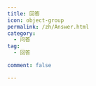 ```yaml
---
title: 回答
icon: object-group
permalink: /zh/Answer.html
category:
  - 问答
tag:
  - 回答

comment: false

---
```


<VPCard
    title="为什么 unsigned int 的输出是-1呢"
    desc="慷慨解囊为学识，胜过一切闭门造车"
    logo=""
    link="/zh/Q-and-A/answer/question1"
    background="rgba(30, 180, 255, 0.3)"
    />

<VPCard
    title="为什么按步骤操作了之后，运行的时候总是会出现“生成已完成，但出现错误”？"
    desc="慷慨解囊为学识，胜过一切闭门造车"
    logo=""
    link="/zh/Q-and-A/answer/question2"
    background="rgba(30, 170, 255, 0.3)"
    />

<VPCard
    title="为什么我的输出总不对？"
    desc="慷慨解囊为学识，胜过一切闭门造车"
    logo=""
    link="/zh/Q-and-A/answer/question3"
    background="rgba(30, 160, 255, 0.3)"
    />

<VPCard
    title="为什么#include<iostream>找不到"
    desc="慷慨解囊为学识，胜过一切闭门造车"
    logo=""
    link="/zh/Q-and-A/answer/question4"
    background="rgba(30, 150, 255, 0.3)"
    />

<VPCard
    title="程序正确，洛谷提交错误"
    desc="慷慨解囊为学识，胜过一切闭门造车"
    logo=""
    link="/zh/Q-and-A/answer/question5"
    background="rgba(30, 140, 255, 0.3)"
    />

<VPCard
    title="我调试的时候发现一直卡在for循环里"
    desc="慷慨解囊为学识，胜过一切闭门造车"
    logo=""
    link="/zh/Q-and-A/answer/question6"
    background="rgba(30, 130, 255, 0.3)"
    />

<VPCard
    title="为什么代码超时？"
    desc="慷慨解囊为学识，胜过一切闭门造车"
    logo=""
    link="/zh/Q-and-A/answer/question7"
    background="rgba(30, 120, 255, 0.3)"
    />

<VPCard
    title="为什么洛谷打马里奥的printf中用\n\表示换行且继续运行函数不正确。"
    desc="慷慨解囊为学识，胜过一切闭门造车"
    logo=""
    link="/zh/Q-and-A/answer/question8"
    background="rgba(30, 110, 255, 0.3)"
    />

<VPCard
    title="求助大家帮忙写一个效率更高的按位比较代码或者给一个新的解题思路"
    desc="慷慨解囊为学识，胜过一切闭门造车"
    logo=""
    link="/zh/Q-and-A/answer/question9"
    background="rgba(30, 100, 255, 0.3)"
    />

<VPCard
    title="怎么用C语言解决这个问题？"
    desc="慷慨解囊为学识，胜过一切闭门造车"
    logo=""
    link="/zh/Q-and-A/answer/question10"
    background="rgba(30, 90, 255, 0.3)"
    />

<VPCard
    title="为什么我输入正确的密码也显示密码错误？"
    desc="慷慨解囊为学识，胜过一切闭门造车"
    logo=""
    link="/zh/Q-and-A/answer/question11"
    background="rgba(30, 80, 255, 0.3)"
    />

<VPCard
    title="while(1){if(1) break;}return 0;和while(1){if(1) return 0;}有什么区别"
    desc="慷慨解囊为学识，胜过一切闭门造车"
    logo=""
    link="/zh/Q-and-A/answer/question12"
    background="rgba(30, 70, 255, 0.3)"
    />

<VPCard
    title="用dev可以运行但是洛谷上是错的"
    desc="慷慨解囊为学识，胜过一切闭门造车"
    logo=""
    link="/zh/Q-and-A/answer/question13"
    background="rgba(30, 255, 180, 0.3)"
    />

<VPCard
    title="求多个数最小公倍数数据只能过一半"
    desc="慷慨解囊为学识，胜过一切闭门造车"
    logo=""
    link="/zh/Q-and-A/answer/question14"
    background="rgba(30, 255, 170, 0.3)"
    />

<VPCard
    title="不懂为什么y出现问题"
    desc="慷慨解囊为学识，胜过一切闭门造车"
    logo=""
    link="/zh/Q-and-A/answer/question15"
    background="rgba(30, 255, 160, 0.3)"
    />

<VPCard
    title="程序满足题目条件，但洛谷上显示错误，这是为什么呢？"
    desc="慷慨解囊为学识，胜过一切闭门造车"
    logo=""
    link="/zh/Q-and-A/answer/question16"
    background="rgba(30, 255, 160, 0.3)"
    />

<VPCard
    title="程序满足题目条件，但洛谷上显示错误，这是为什么呢？"
    desc="慷慨解囊为学识，胜过一切闭门造车"
    logo=""
    link="/zh/Q-and-A/answer/question17"
    background="rgba(30, 255, 150, 0.3)"
    />

<VPCard
    title="为什么不判断呢"
    desc="慷慨解囊为学识，胜过一切闭门造车"
    logo=""
    link="/zh/Q-and-A/answer/question18"
    background="rgba(30, 255, 140, 0.3)"
    />

<VPCard
    title="为什么使用 if 但没完成判断筛选"
    desc="慷慨解囊为学识，胜过一切闭门造车"
    logo=""
    link="/zh/Q-and-A/answer/question19"
    background="rgba(30, 255, 130, 0.3)"
    />

<VPCard
    title="为什么在vscode上能正常运行上传提交的时候有一个错误？"
    desc="慷慨解囊为学识，胜过一切闭门造车"
    logo=""
    link="/zh/Q-and-A/answer/question20"
    background="rgba(30, 255, 120, 0.3)"
    />

<VPCard
    title="为什么运行不了"
    desc="慷慨解囊为学识，胜过一切闭门造车"
    logo=""
    link="/zh/Q-and-A/answer/question21"
    background="rgba(30, 255, 110, 0.3)"
    />

<VPCard
    title="为什么第二次培训的链表内容中函数的参数列表一定要先指针再整型"
    desc="慷慨解囊为学识，胜过一切闭门造车"
    logo=""
    link="/zh/Q-and-A/answer/question22"
    background="rgba(30, 255, 100, 0.3)"
    />

<VPCard
    title="搜索语法没有错误，调试的时候使用案例也没问题。"
    desc="慷慨解囊为学识，胜过一切闭门造车"
    logo=""
    link="/zh/Q-and-A/answer/question23"
    background="rgba(30, 255, 90, 0.3)"
    />

<VPCard
    title="提交答案后出现红色测试点是什么意思？能怎么改进？"
    desc="慷慨解囊为学识，胜过一切闭门造车"
    logo=""
    link="/zh/Q-and-A/answer/question24"
    background="rgba(30, 255, 80, 0.3)"
    />

<VPCard
    title="if连用和if else有什么区别"
    desc="慷慨解囊为学识，胜过一切闭门造车"
    logo=""
    link="/zh/Q-and-A/answer/question25"
    background="rgba(30, 255, 70, 0.3)"
    />

<VPCard
    title="想问这个题的思路"
    desc="慷慨解囊为学识，胜过一切闭门造车"
    logo=""
    link="/zh/Q-and-A/answer/question26"
    background="rgba(255, 192, 203, 0.3)"
    />

<VPCard
    title="为什么无法进入内层循环"
    desc="慷慨解囊为学识，胜过一切闭门造车"
    logo=""
    link="/zh/Q-and-A/answer/question27"
    background="rgba(255, 180, 203, 0.3)"
    />

<VPCard
    title="想问一下我对C语言中形参和实参的理解是否正确"
    desc="慷慨解囊为学识，胜过一切闭门造车"
    logo=""
    link="/zh/Q-and-A/answer/question28"
    background="rgba(255, 170, 203, 0.3)"
    />

<VPCard
    title="为什么我测试的结果是对的结果在洛谷上不能通过"
    desc="慷慨解囊为学识，胜过一切闭门造车"
    logo=""
    link="/zh/Q-and-A/answer/question29"
    background="rgba(255, 160, 203, 0.3)"
    />

<VPCard
    title="函数指针"
    desc="慷慨解囊为学识，胜过一切闭门造车"
    logo=""
    link="/zh/Q-and-A/answer/question30"
    background="rgba(255, 150, 203, 0.3)"
    />

<VPCard
    title="优化代码提高速度"
    desc="慷慨解囊为学识，胜过一切闭门造车"
    logo=""
    link="/zh/Q-and-A/answer/question31"
    background="rgba(255, 140, 203, 0.3)"
    />

<VPCard
    title="【帮助贴】关于Webots Guided Tour中内容下载缓慢问题的解决方法"
    desc="慷慨解囊为学识，胜过一切闭门造车"
    logo=""
    link="/zh/Q-and-A/answer/question32"
    background="rgba(255, 130, 203, 0.3)"
    />

<VPCard
    title="vscode怎么一键运行代码"
    desc="慷慨解囊为学识，胜过一切闭门造车"
    logo=""
    link="/zh/Q-and-A/answer/question33"
    background="rgba(255, 120, 203, 0.3)"
    />

<VPCard
    title="怎么定义可变数组？"
    desc="慷慨解囊为学识，胜过一切闭门造车"
    logo=""
    link="/zh/Q-and-A/answer/question34"
    background="rgba(255, 110, 203, 0.3)"
    />

<VPCard
    title="怎么减少运行时间？"
    desc="慷慨解囊为学识，胜过一切闭门造车"
    logo=""
    link="/zh/Q-and-A/answer/question35"
    background="rgba(255, 100, 203, 0.3)"
    />

<VPCard
    title="为什么我的程序不能完全通过？"
    desc="慷慨解囊为学识，胜过一切闭门造车"
    logo=""
    link="/zh/Q-and-A/answer/question36"
    background="rgba(255, 90, 203, 0.3)"
    />

<VPCard
    title="在代码测试通过后提交，测试点全WA"
    desc="慷慨解囊为学识，胜过一切闭门造车"
    logo=""
    link="/zh/Q-and-A/answer/question37"
    background="rgba(255, 80, 203, 0.3)"
    />

<VPCard
    title="为什么第三个测试点始终通不过？"
    desc="慷慨解囊为学识，胜过一切闭门造车"
    logo=""
    link="/zh/Q-and-A/answer/question38"
    background="rgba(255, 70, 203, 0.3)"
    />

<VPCard
    title="为什么我的代码无法做到如题目实例输入时的换行效果？"
    desc="慷慨解囊为学识，胜过一切闭门造车"
    logo=""
    link="/zh/Q-and-A/answer/question39"
    background="rgba(255, 225, 190, 0.3)"
    />

<VPCard
    title="为什么我用string和char都能在IDE运行，而在洛谷上string不行，char却可以？"
    desc="慷慨解囊为学识，胜过一切闭门造车"
    logo=""
    link="/zh/Q-and-A/answer/question40"
    background="rgba(255, 225, 180, 0.3)"
    />

<VPCard
    title="如何让输入与输出在同一行"
    desc="慷慨解囊为学识，胜过一切闭门造车"
    logo=""
    link="/zh/Q-and-A/answer/question41"
    background="rgba(255, 225, 170, 0.3)"
    />

<VPCard
    title="没有输出"
    desc="慷慨解囊为学识，胜过一切闭门造车"
    logo=""
    link="/zh/Q-and-A/answer/question42"
    background="rgba(255, 225, 160, 0.3)"
    />

<VPCard
    title="webots安装后demo无法运行"
    desc="慷慨解囊为学识，胜过一切闭门造车"
    logo=""
    link="/zh/Q-and-A/answer/question43"
    background="rgba(255, 225, 150, 0.3)"
    />

<VPCard
    title="数据类型的选取除了要考虑自身存储，还要考虑别的什么吗"
    desc="慷慨解囊为学识，胜过一切闭门造车"
    logo=""
    link="/zh/Q-and-A/answer/question44"
    background="rgba(255, 225, 140, 0.3)"
    />

<VPCard
    title="有没有什么好方法初始化动态数组，让他全部为0"
    desc="慷慨解囊为学识，胜过一切闭门造车"
    logo=""
    link="/zh/Q-and-A/answer/question45"
    background="rgba(255, 225, 130, 0.3)"
    />

<VPCard
    title="为什么这段编码运行得不到结果？"
    desc="慷慨解囊为学识，胜过一切闭门造车"
    logo=""
    link="/zh/Q-and-A/answer/question46"
    background="rgba(255, 225, 120, 0.3)"
    />

<VPCard
    title="为什么在vsc上可以运行的代码洛谷上没有通过呢"
    desc="慷慨解囊为学识，胜过一切闭门造车"
    logo=""
    link="/zh/Q-and-A/answer/question47"
    background="rgba(255, 225, 110, 0.3)"
    />

<VPCard
    title="可不可以帮我看一下我的代码哪里有问题"
    desc="慷慨解囊为学识，胜过一切闭门造车"
    logo=""
    link="/zh/Q-and-A/answer/question48"
    background="rgba(255, 225, 100, 0.3)"
    />

<VPCard
    title="无法从键盘输入数据"
    desc="慷慨解囊为学识，胜过一切闭门造车"
    logo=""
    link="/zh/Q-and-A/answer/question49"
    background="rgba(255, 225, 90, 0.3)"
    />

<VPCard
    title="为什么循环前声明的整数，且在循环中未用到，在循环之后使用为何需要重新声明"
    desc="慷慨解囊为学识，胜过一切闭门造车"
    logo=""
    link="/zh/Q-and-A/answer/question50"
    background="rgba(255, 225, 80, 0.3)"
    />

<VPCard
    title="在扩散题目中，在编译器中运行正常，测试通过，在洛谷中测试显示编译错误"
    desc="慷慨解囊为学识，胜过一切闭门造车"
    logo=""
    link="/zh/Q-and-A/answer/question51"
    background="rgba(255, 225, 70, 0.3)"
    />

<VPCard
    title="while 循环提前跳出"
    desc="慷慨解囊为学识，胜过一切闭门造车"
    logo=""
    link="/zh/Q-and-A/answer/question52"
    background="rgba(181, 126, 220, 0.3)"
    />